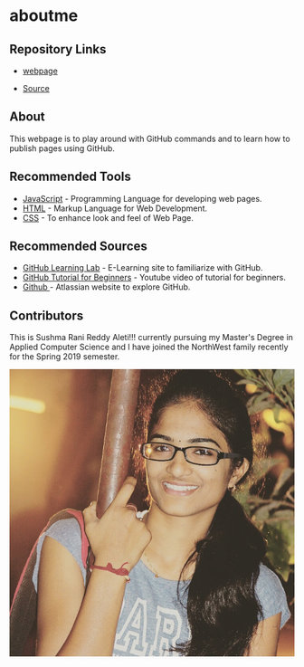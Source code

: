 # aboutme
 
## Repository Links

- [webpage](https://github.com/Sushma4548/aboutme/ "this is my webpage")

- [Source]( https://sushma4548.github.io/aboutme/. "Working with aboutme source")

## About
This webpage is to play around with GitHub commands and to learn how to publish pages using GitHub.

## Recommended Tools

- [JavaScript](https://www.codecademy.com/learn/introduction-to-javascript "codeacademy javascript link") - Programming Language for developing web pages.
- [HTML](https://www.codecademy.com/learn/learn-html "codeacademy HTML link") - Markup Language for Web Development.
- [CSS](https://www.codecademy.com/learn/learn-css "codeacademy CSS link") - To enhance look and feel of Web Page.

## Recommended Sources

- [GitHub Learning Lab](https://lab.github.com/courses) - E-Learning site to familiarize with GitHub.
- [GitHub Tutorial for Beginners](https://www.youtube.com/watch?v=0fKg7e37bQE "youtube link") - Youtube video of tutorial for beginners.
- [Github ](https://www.atlassian.com/git "GitHub Beginners guide") - Atlassian website to explore GitHub.

## Contributors

This is Sushma Rani Reddy Aleti!!! currently pursuing my Master's Degree in Applied Computer Science and I have joined the NorthWest family recently for the Spring 2019 semester.

![MyPic](IMG_20180307_142500.JPG)




